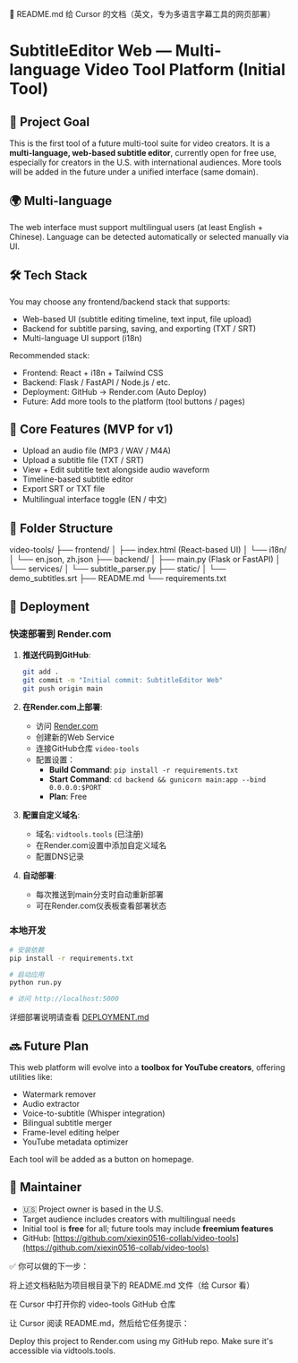 📄 README.md 给 Cursor 的文档（英文，专为多语言字幕工具的网页部署）
# SubtitleEditor Web — Multi-language Video Tool Platform (Initial Tool)

## 🧩 Project Goal

This is the first tool of a future multi-tool suite for video creators. It is a **multi-language, web-based subtitle editor**, currently open for free use, especially for creators in the U.S. with international audiences. More tools will be added in the future under a unified interface (same domain).

## 🌍 Multi-language

The web interface must support multilingual users (at least English + Chinese). Language can be detected automatically or selected manually via UI.

## 🛠️ Tech Stack

You may choose any frontend/backend stack that supports:
- Web-based UI (subtitle editing timeline, text input, file upload)
- Backend for subtitle parsing, saving, and exporting (TXT / SRT)
- Multi-language UI support (i18n)

Recommended stack:
- Frontend: React + i18n + Tailwind CSS
- Backend: Flask / FastAPI / Node.js / etc.
- Deployment: GitHub → Render.com (Auto Deploy)
- Future: Add more tools to the platform (tool buttons / pages)

## 🎯 Core Features (MVP for v1)

- Upload an audio file (MP3 / WAV / M4A)
- Upload a subtitle file (TXT / SRT)
- View + Edit subtitle text alongside audio waveform
- Timeline-based subtitle editor
- Export SRT or TXT file
- Multilingual interface toggle (EN / 中文)

## 📁 Folder Structure



video-tools/
├── frontend/
│ ├── index.html (React-based UI)
│ └── i18n/
│ └── en.json, zh.json
├── backend/
│ ├── main.py (Flask or FastAPI)
│ └── services/
│ └── subtitle_parser.py
├── static/
│ └── demo_subtitles.srt
├── README.md
└── requirements.txt


## 🚀 Deployment

### 快速部署到 Render.com

1. **推送代码到GitHub**:
   ```bash
   git add .
   git commit -m "Initial commit: SubtitleEditor Web"
   git push origin main
   ```

2. **在Render.com上部署**:
   - 访问 [Render.com](https://render.com)
   - 创建新的Web Service
   - 连接GitHub仓库 `video-tools`
   - 配置设置：
     - **Build Command**: `pip install -r requirements.txt`
     - **Start Command**: `cd backend && gunicorn main:app --bind 0.0.0.0:$PORT`
     - **Plan**: Free

3. **配置自定义域名**:
   - 域名: `vidtools.tools` (已注册)
   - 在Render.com设置中添加自定义域名
   - 配置DNS记录

4. **自动部署**:
   - 每次推送到main分支时自动重新部署
   - 可在Render.com仪表板查看部署状态

### 本地开发

```bash
# 安装依赖
pip install -r requirements.txt

# 启动应用
python run.py

# 访问 http://localhost:5000
```

详细部署说明请查看 [DEPLOYMENT.md](DEPLOYMENT.md)

## 🔜 Future Plan

This web platform will evolve into a **toolbox for YouTube creators**, offering utilities like:
- Watermark remover
- Audio extractor
- Voice-to-subtitle (Whisper integration)
- Bilingual subtitle merger
- Frame-level editing helper
- YouTube metadata optimizer

Each tool will be added as a button on homepage.

## 👤 Maintainer

- 🇺🇸 Project owner is based in the U.S.
- Target audience includes creators with multilingual needs
- Initial tool is **free** for all; future tools may include **freemium features**
- GitHub: [https://github.com/xiexin0516-collab/video-tools](https://github.com/xiexin0516-collab/video-tools)

✅ 你可以做的下一步：

将上述文档粘贴为项目根目录下的 README.md 文件（给 Cursor 看）

在 Cursor 中打开你的 video-tools GitHub 仓库

让 Cursor 阅读 README.md，然后给它任务提示：

Deploy this project to Render.com using my GitHub repo. Make sure it's accessible via vidtools.tools. 